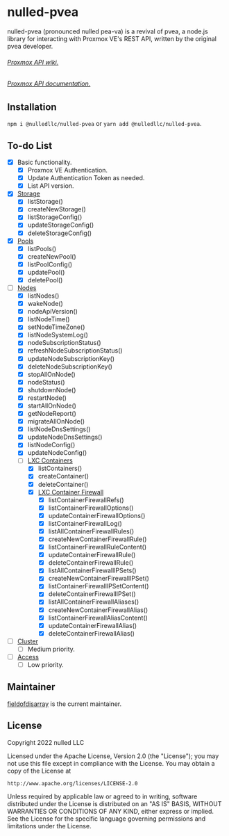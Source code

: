 # nulled-pvea
nulled-pvea (pronounced nulled pea-va) is a revival of pvea, a node.js library for interacting with Proxmox VE's REST API, written by the original pvea developer. 

###### [Proxmox API wiki.](https://pve.proxmox.com/wiki/Proxmox_VE_API)
###### [Proxmox API documentation.](https://pve.proxmox.com/pve-docs/api-viewer/index.html)

## Installation

  `npm i @nulledllc/nulled-pvea` or  `yarn add @nulledllc/nulled-pvea`.

## To-do List

- [X] Basic functionality.
    - [X] Proxmox VE Authentication.
    - [X] Update Authentication Token as needed.
    - [X] List API version.

- [X] [Storage](https://pve.proxmox.com/pve-docs/api-viewer/#/storage)
    - [X] listStorage()
    - [X] createNewStorage()
    - [X] listStorageConfig()
    - [X] updateStorageConfig()
    - [X] deleteStorageConfig()

- [X] [Pools](https://pve.proxmox.com/pve-docs/api-viewer/#/pools)
    - [X] listPools()
    - [X] createNewPool()
    - [X] listPoolConfig()
    - [X] updatePool()
    - [X] deletePool()

- [ ] [Nodes](https://pve.proxmox.com/pve-docs/api-viewer/#/nodes)
    - [X] listNodes()
    - [X] wakeNode()
    - [X] nodeApiVersion()
    - [X] listNodeTime()
    - [X] setNodeTimeZone()
    - [X] listNodeSystemLog()
    - [X] nodeSubscriptionStatus()
    - [X] refreshNodeSubscriptionStatus()
    - [X] updateNodeSubscriptionKey()
    - [X] deleteNodeSubscriptionKey()
    - [X] stopAllOnNode()
    - [X] nodeStatus()
    - [X] shutdownNode()
    - [X] restartNode()
    - [X] startAllOnNode()
    - [X] getNodeReport()
    - [X] migrateAllOnNode()
    - [X] listNodeDnsSettings()
    - [X] updateNodeDnsSettings()
    - [X] listNodeConfig()
    - [X] updateNodeConfig()
    - [ ] [LXC Containers](https://pve.proxmox.com/pve-docs/api-viewer/#/nodes/{node}/lxc)
      - [X] listContainers()
      - [X] createContainer() 
      - [X] deleteContainer()
      - [X] [LXC Container Firewall](https://pve.proxmox.com/pve-docs/api-viewer/#/nodes/{node}/lxc/{vmid}/firewall)
        - [X] listContainerFirewallRefs()
        - [X] listContainerFirewallOptions()
        - [X] updateContainerFirewallOptions()
        - [X] listContainerFirewallLog()
        - [X] listAllContainerFirewallRules()
        - [X] createNewContainerFirewallRule()
        - [X] listContainerFirewallRuleContent()
        - [X] updateContainerFirewallRule()
        - [X] deleteContainerFirewallRule()
        - [X] listAllContainerFirewallIPSets()
        - [X] createNewContainerFirewallIPSet()
        - [X] listContainerFirewallIPSetContent()
        - [X] deleteContainerFirewallIPSet()
        - [X] listAllContainerFirewallAliases()
        - [X] createNewContainerFirewallAlias()
        - [X] listContainerFirewallAliasContent()
        - [X] updateContainerFirewallAlias()
        - [X] deleteContainerFirewallAlias()
 
- [ ] [Cluster](https://pve.proxmox.com/pve-docs/api-viewer/#/cluster)
    - [ ] Medium priority.

- [ ] [Access](https://pve.proxmox.com/pve-docs/api-viewer/#/nodes)
    - [ ] Low priority.
 
## Maintainer
[fieldofdisarray](https://github.com/fieldofdisarray) is the current maintainer. 

## License

Copyright 2022 nulled LLC

Licensed under the Apache License, Version 2.0 (the "License");
you may not use this file except in compliance with the License.
You may obtain a copy of the License at

    http://www.apache.org/licenses/LICENSE-2.0

Unless required by applicable law or agreed to in writing, software
distributed under the License is distributed on an "AS IS" BASIS,
WITHOUT WARRANTIES OR CONDITIONS OF ANY KIND, either express or implied.
See the License for the specific language governing permissions and
limitations under the License.
